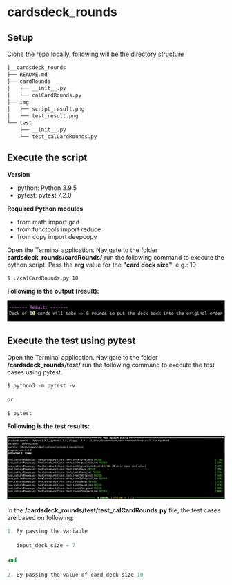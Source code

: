 # cardsdeck_rounds

## Setup
Clone the repo locally, following will be the directory structure
```
|__cardsdeck_rounds
├── README.md
├── cardRounds
│   ├── __init__.py
│   └── calCardRounds.py
├── img
│   ├── script_result.png
│   └── test_result.png
└── test
    ├── __init__.py
    └── test_calCardRounds.py
```

## Execute the script

**Version**
- python: Python 3.9.5
- pytest: pytest 7.2.0

**Required Python modules**
- from math import gcd
- from functools import reduce
- from copy import deepcopy

Open the Terminal application. Navigate to the folder **cardsdeck_rounds/cardRounds/** run the following command to execute the python script. Pass the **arg** value for the **"card deck size"**, e.g.: 10

```shell
$ ./calCardRounds.py 10
```

**Following is the output (result):**

![result](./img/script_result.png)

## Execute the test using pytest

Open the Terminal application. Navigate to the folder **/cardsdeck_rounds/test/** run the following command to execute the test cases using pytest.

```shell
$ python3 -m pytest -v

or 

$ pytest
```

**Following is the test results:**

![result](./img/test_result.png)

In the **/cardsdeck_rounds/test/test_calCardRounds.py** file, the test cases are based on following:
```python
1. By passing the variable
   
   input_deck_size = 7

and

2. By passing the value of card deck size 10

```


